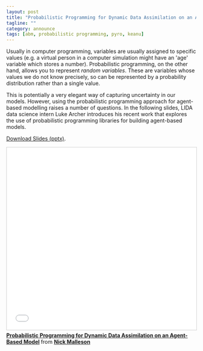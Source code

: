 ```yaml
---
layout: post
title: "Probabilistic Programming for Dynamic Data Assimilation on an Agent-Based Model: Early Progress"
tagline: ""
category: announce
tags: [abm, probabilistic programming, pyro, keanu]
---
```


Usually in computer programming, variables are usually assigned to specific values (e.g. a virtual person in a computer simulation might have an 'age' variable which stores a number). Probabilistic programming, on the other hand, allows you to represent _random variables_. These are variables whose values we do not know precisely, so can be represented by a probability distribution rather than a single value.

This is potentially a very elegant way of capturing uncertainty in our models. However, using the probabilistic programming approach for agent-based modelling raises a number of questions. In the following slides, LIDA data science intern Luke Archer introduces his recent work that explores the use of probabilistic programming libraries for building agent-based models.

<a href="{{site.url}}{{site.baseurl}}/p/2019-08-29-Luke_Probabilistic_Programming.pptx">Download Slides (pptx)</a>.


<iframe src="//www.slideshare.net/slideshow/embed_code/key/Ds5bDGEF7TN3q8" width="595" height="485" frameborder="0" marginwidth="0" marginheight="0" scrolling="no" style="border:1px solid #CCC; border-width:1px; margin-bottom:5px; max-width: 100%;" allowfullscreen> </iframe> <div style="margin-bottom:5px"> <strong> <a href="//www.slideshare.net/NickMalleson/probabilistic-programming-for-dynamic-data-assimilation-on-an-agentbased-model" title="Probabilistic Programming for Dynamic Data Assimilation on an Agent-Based Model" target="_blank">Probabilistic Programming for Dynamic Data Assimilation on an Agent-Based Model</a> </strong> from <strong><a href="https://www.slideshare.net/NickMalleson" target="_blank">Nick Malleson</a></strong> </div>

